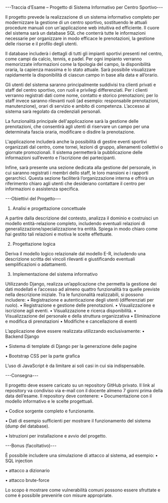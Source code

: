 ---Traccia d’Esame – Progetto di Sistema Informativo per Centro Sportivo---	

Il progetto prevede la realizzazione di un sistema informativo completo per modernizzare la gestione di un centro sportivo, sostituendo le attuali procedure manuali con un'applicazione web intuitiva ed efficiente. Il cuore del sistema sarà un database SQL che conterrà tutte le informazioni necessarie per organizzare in modo efficace le prenotazioni, la gestione delle risorse e il profilo degli utenti.

Il database includerà i dettagli di tutti gli impianti sportivi presenti nel centro, come campi da calcio, tennis, e padel. Per ogni impianto verranno memorizzate informazioni come la tipologia del campo, la disponibilità oraria, la capienza massima e lo stato attuale. Sarà possibile visualizzare rapidamente la disponibilità di ciascun campo in base alla data e all’orario.

Gli utenti del sistema saranno principalmente suddivisi tra clienti privati e staff del centro sportivo, con ruoli e privilegi differenziati. Per i clienti verranno registrati dati come nome, contatto e storico prenotazioni; per lo staff invece saranno rilevanti ruoli (ad esempio: responsabile prenotazioni, manutenzione), orari di servizio e ambito di competenza. L’accesso al sistema sarà regolato da credenziali personali.

La funzionalità principale dell'applicazione sarà la gestione delle prenotazioni, che consentirà agli utenti di riservare un campo per una determinata fascia oraria, modificare o disdire la prenotazione. 

L'applicazione includerà anche la possibilità di gestire eventi sportivi organizzati dal centro, come tornei, lezioni di gruppo, allenamenti collettivi o giornate promozionali. Il sistema permetterà la pubblicazione delle informazioni sull’evento e l’iscrizione dei partecipanti.

Infine, sarà presente una sezione dedicata alla gestione del personale, in cui saranno registrati i membri dello staff, le loro mansioni e i rapporti gerarchici. Questa sezione faciliterà l’organizzazione interna e offrirà un riferimento chiaro agli utenti che desiderano contattare il centro per informazioni o assistenza specifica.

---Obiettivi del Progetto---

1. Analisi e progettazione concettuale

A partire dalla descrizione del contesto, analizza il dominio e costruisci un modello entità-relazione completo, includendo eventuali relazioni di generalizzazione/specializzazione tra entità. Spiega in modo chiaro come hai gestito tali relazioni e motiva le scelte effettuate.

2. Progettazione logica

Deriva il modello logico relazionale dal modello E-R, includendo una descrizione scritta dei vincoli rilevanti e giustificando eventuali semplificazioni o adattamenti.

3. Implementazione del sistema informativo
   
Utilizzando Django, realizza un’applicazione che permetta la gestione dei dati modellati e l’accesso ad almeno quattro funzionalità tra quelle previste nella descrizione iniziale. Tra le funzionalità realizzabili, si possono includere:
•	Registrazione e autenticazione degli utenti (differenziati per ruolo).
•	Registrazione e gestione delle prenotazioni.
•	Visualizzazione e iscrizione agli eventi.
•	Visualizzazione e ricerca disponibilità.
• Visualizzazione del personale e della struttura organizzativa
• Eliminazione e modifica di prenotazioni
• Modifiche e cancellazione di eventi

L’applicazione deve essere realizzata utilizzando esclusivamente:
•	Backend Django

•	Sistema di template di Django per la generazione delle pagine

•	Bootstrap CSS per la parte grafica

L’uso di JavaScript è da limitare ai soli casi in cui sia indispensabile.

---Consegna---

Il progetto deve essere caricato su un repository GitHub privato. Il link al repository va condiviso via e-mail con il docente almeno 7 giorni prima della data dell’esame.
Il repository deve contenere:
•	Documentazione con il modello informativo e le scelte progettuali.

•	Codice sorgente completo e funzionante.

•	Dati di esempio sufficienti per mostrare il funzionamento del sistema (dump del database).

•	Istruzioni per installazione e avvio del progetto.


---Bonus (facoltativo)---

È possibile includere una simulazione di attacco al sistema, ad esempio:
•	SQL injection

•	attacco a dizionario

•	attacco brute-force

Lo scopo è mostrare come vulnerabilità comuni possono essere sfruttate e come è possibile prevenirle con misure appropriate.



